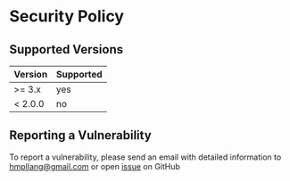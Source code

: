 # Security Policy

## Supported Versions

| Version | Supported          |
| ------- | ------------------ |
| >= 3.x   | yes |
| < 2.0.0   | no                |

## Reporting a Vulnerability

To report a vulnerability, please send an email with detailed information to hmpllang@gmail.com or open [issue](https://github.com/hmpl-language/hmpl/issues/new) on GitHub
